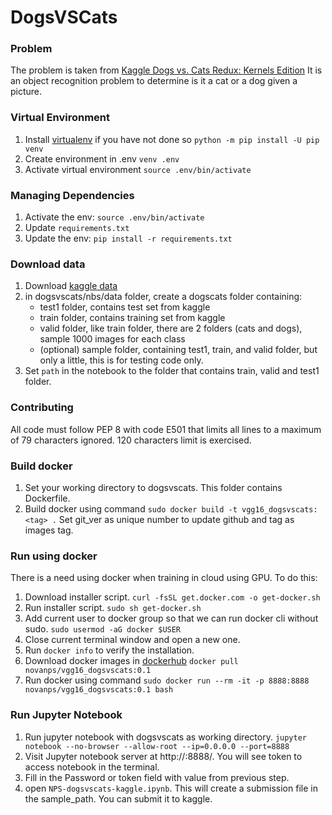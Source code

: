 
# DogsVSCats

### Problem
The problem is taken from [Kaggle Dogs vs. Cats Redux: Kernels Edition](https://www.kaggle.com/c/dogs-vs-cats-redux-kernels-edition#evaluation)
It is an object recognition problem to determine is it a cat or a dog given a picture.

### Virtual Environment
1. Install [virtualenv](http://conda.pydata.org/miniconda.html) if you have not done so
`python -m pip install -U pip venv`
2. Create environment in .env
`venv .env`                  
3. Activate virtual environment
`source .env/bin/activate` 

### Managing Dependencies
1. Activate the env: `source .env/bin/activate`
2. Update `requirements.txt`
3. Update the env: `pip install -r requirements.txt`

### Download data
1. Download [kaggle data](`https://www.kaggle.com/c/dogs-vs-cats-redux-kernels-edition/data`)
2. in dogsvscats/nbs/data folder, create a dogscats folder containing:
    - test1 folder, contains test set from kaggle
    - train folder, contains training set from kaggle
    - valid folder, like train folder, there are 2 folders (cats and dogs), sample 1000 images for each class
    - (optional) sample folder, containing test1, train, and valid folder, but only a little, this is for testing code only.
3. Set `path` in the notebook to the folder that contains train, valid and test1 folder.
    

### Contributing
All code must follow PEP 8 with code E501 that limits all lines to a maximum of 79 characters ignored. 120 characters limit is exercised.

### Build docker
1. Set your working directory to dogsvscats. This folder contains Dockerfile.
2. Build docker using command `sudo docker build -t vgg16_dogsvscats:<tag> .`
Set git_ver as unique number to update github and tag as images tag.

### Run using docker
There is a need using docker when training in cloud using GPU.
To do this:
1. Download installer script.
`curl -fsSL get.docker.com -o get-docker.sh`
2. Run installer script. 
`sudo sh get-docker.sh`
3. Add current user to docker group so that we can run docker cli without sudo.
`sudo usermod -aG docker $USER`
4. Close current terminal window and open a new one.
5. Run `docker info` to verify the installation.
6. Download docker images in [dockerhub](`https://hub.docker.com/r/novanps/vgg16_dogsvscats/`)
`docker pull novanps/vgg16_dogsvscats:0.1`
7. Run docker using command 
`sudo docker run --rm -it -p 8888:8888 novanps/vgg16_dogsvscats:0.1 bash`

### Run Jupyter Notebook
1. Run jupyter notebook with dogsvscats as working directory.
`jupyter notebook --no-browser --allow-root --ip=0.0.0.0 --port=8888`
2. Visit Jupyter notebook server at http://<VM Public IP>:8888/. You will see token to access notebook in the terminal.
3. Fill in the Password or token field with value from previous step.
3. open `NPS-dogsvscats-kaggle.ipynb`. This will create a submission file in the sample_path.
You can submit it to kaggle.
